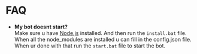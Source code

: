 # FAQ

* **My bot doesnt start?**\
Make sure u have [Node.js](https://nodejs.org/en/download/) installed. And then run the `install.bat` file. 
When all the node_modules are installed u can fill in the config.json file. When ur done with that run the `start.bat` file to start the bot.

 
